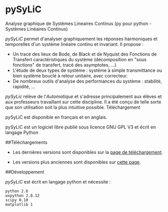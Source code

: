 # pySyLiC
Analyse graphique de Systèmes Lineaires Continus
(py pour python - Systèmes Linéaires Continus) 

*pySyLiC* permet d'analyser graphiquement les réponses harmoniques et temporelles d'un système linéaire continu et invariant.
Il propose :
- Un tracé des lieux de Bode, de Black et de Nyquist des Fonctions de Transfert caractéristiques du système (décomposition en "sous fonctions" de transfert, tracé des asymptotes, ...)
- L'étude de deux types de système : système à simple transmittance ou bien système bouclé à retour unitaire, avec correcteur.
- De nombreux outils d'analyse des performances du système : stabilité, rapidité, ...

*pySyLic* relève de l'*Automatique* et s'adresse principalement aux élèves et aux professeurs travaillant sur cette discipline.
Il a été conçu de telle sorte que son utilisation soit la plus intuitive possible.
Téléchargement

pySyLiC est disponible en français et en anglais.

pySyLiC est un logiciel libre publié sous licence GNU GPL V3  et écrit en langage Python 

##Téléchargements

* Les dernières versions sont disponibles sur la [page de téléchargement](https://github.com/cedrick-f/pySyLiC/releases).

* Les versions plus anciennes sont disponibles sur [cette page](http://download.gna.org/pysylic/).

##Développement

*pySyLiC* est écrit en langage python et nécessite :

    python 2.6
    wxpython 2.8.12
    scipy 0.10
    matplotlib 1

